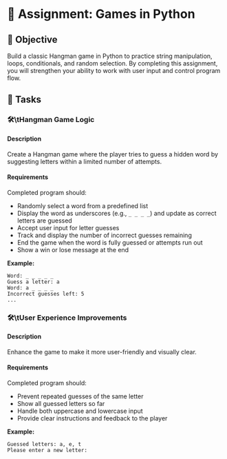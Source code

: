
# 📘 Assignment: Games in Python

## 🎯 Objective

Build a classic Hangman game in Python to practice string manipulation, loops, conditionals, and random selection. By completing this assignment, you will strengthen your ability to work with user input and control program flow.

## 📝 Tasks

### 🛠️\tHangman Game Logic

#### Description
Create a Hangman game where the player tries to guess a hidden word by suggesting letters within a limited number of attempts.

#### Requirements
Completed program should:

- Randomly select a word from a predefined list
- Display the word as underscores (e.g., `_ _ _ _`) and update as correct letters are guessed
- Accept user input for letter guesses
- Track and display the number of incorrect guesses remaining
- End the game when the word is fully guessed or attempts run out
- Show a win or lose message at the end

**Example:**
```plaintext
Word: _ _ _ _ _
Guess a letter: a
Word: a _ _ _ _
Incorrect guesses left: 5
...
```

### 🛠️\tUser Experience Improvements

#### Description
Enhance the game to make it more user-friendly and visually clear.

#### Requirements
Completed program should:

- Prevent repeated guesses of the same letter
- Show all guessed letters so far
- Handle both uppercase and lowercase input
- Provide clear instructions and feedback to the player

**Example:**
```plaintext
Guessed letters: a, e, t
Please enter a new letter:
```
